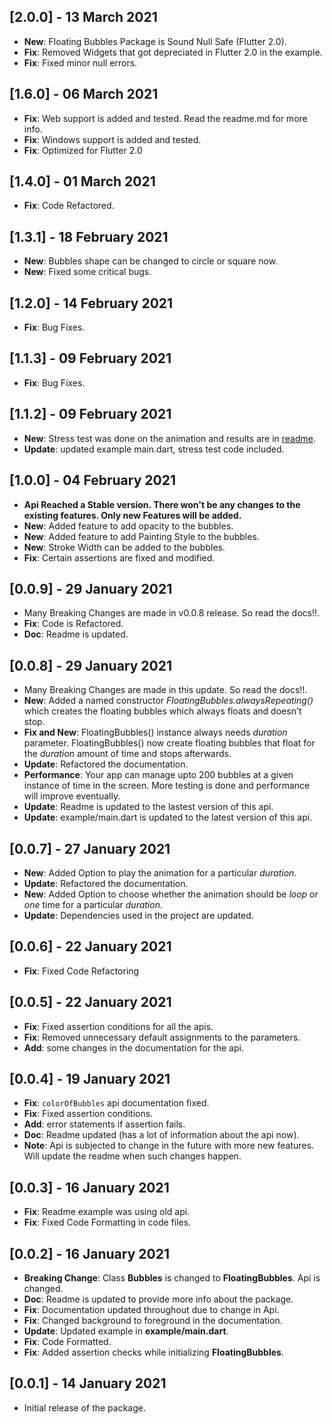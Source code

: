 ## [2.0.0] - 13 March 2021

* **New**: Floating Bubbles Package is Sound Null Safe (Flutter 2.0).
* **Fix**: Removed Widgets that got depreciated in Flutter 2.0 in the example.
* **Fix**: Fixed minor null errors.

## [1.6.0] - 06 March 2021

* **Fix**: Web support is added and tested. Read the readme.md for more info.
* **Fix**: Windows support is added and tested.
* **Fix**: Optimized for Flutter 2.0

## [1.4.0] - 01 March 2021

* **Fix**: Code Refactored.

## [1.3.1] - 18 February 2021

* **New**: Bubbles shape can be changed to circle or square now.
* **New**: Fixed some critical bugs.

## [1.2.0] - 14 February 2021

* **Fix**: Bug Fixes.

## [1.1.3] - 09 February 2021

* **Fix**: Bug Fixes.

## [1.1.2] - 09 February 2021

* **New**: Stress test was done on the animation and results are in [readme](https://github.com/Poujhit/floating_bubbles#stress-test).
* **Update**: updated example main.dart, stress test code included.

## [1.0.0] - 04 February 2021

* **Api Reached a Stable version. There won't be any changes to the existing features. Only new Features will be added.**
* **New**: Added feature to add opacity to the bubbles.
* **New**: Added feature to add Painting Style to the bubbles.
* **New**: Stroke Width can be added to the bubbles.
* **Fix**: Certain assertions are fixed and modified.

## [0.0.9] - 29 January 2021

* Many Breaking Changes are made in v0.0.8 release. So read the docs!!.
* **Fix**: Code is Refactored.
* **Doc**: Readme is updated.

## [0.0.8] - 29 January 2021

* Many Breaking Changes are made in this update. So read the docs!!.
* **New**: Added a named constructor *FloatingBubbles.alwaysRepeating()* which creates the floating bubbles which always floats and doesn't stop.
* **Fix and New**: FloatingBubbles() instance always needs *duration* parameter. FloatingBubbles() now create floating bubbles that float for the *duration* amount of time and stops afterwards.
* **Update**: Refactored the documentation.
* **Performance**: Your app can manage upto 200 bubbles at a given instance of time in the screen. More testing is done and performance will improve eventually.
* **Update**: Readme is updated to the lastest version of this api.
* **Update**: example/main.dart is updated to the latest version of this api.

## [0.0.7] - 27 January 2021

* **New**: Added Option to play the animation for a particular *duration*.
* **Update**: Refactored the documentation.
* **New**: Added Option to choose whether the animation should be *loop* or *one* time for a
particular *duration*.
* **Update**: Dependencies used in the project are updated.

## [0.0.6] - 22 January 2021

* **Fix**: Fixed Code Refactoring

## [0.0.5] - 22 January 2021

* **Fix**: Fixed assertion conditions for all the apis.
* **Fix**: Removed unnecessary default assignments to the parameters.
* **Add**: some changes in the documentation for the api.

## [0.0.4] - 19 January 2021

* **Fix**: `colorOfBubbles` api documentation fixed. 
* **Fix**: Fixed assertion conditions.
* **Add**: error statements if assertion fails.
* **Doc**: Readme updated (has a lot of information about the api now).
* **Note**: Api is subjected to change in the future with more new features. Will update the readme
when such changes happen.

## [0.0.3] - 16 January 2021

* **Fix**: Readme example was using old api.
* **Fix**: Fixed Code Formatting in code files.

## [0.0.2] - 16 January 2021

* **Breaking Change**: Class **Bubbles** is changed to **FloatingBubbles**. Api is changed.
* **Doc**: Readme is updated to provide more info about the package.
* **Fix**: Documentation updated throughout due to change in Api.
* **Fix**: Changed background to foreground in the documentation.
* **Update**: Updated example in **example/main.dart**.
* **Fix**: Code Formatted.
* **Fix**: Added assertion checks while initializing **FloatingBubbles**.

## [0.0.1] - 14 January 2021

* Initial release of the package.
